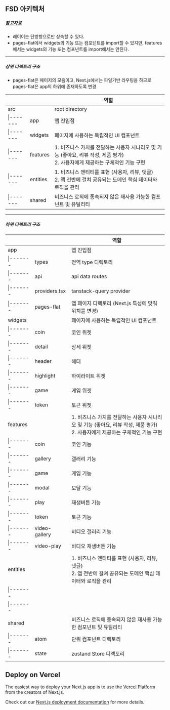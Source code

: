 ## FSD 아키텍처 
##### [참고자료](https://emewjin.github.io/feature-sliced-design)
- 레이어는 단방향으로만 상속할 수 있다.
- pages-flat에서 widgets의 기능 또는 컴포넌트를 import할 수 있지만, features에서는 widgets의 기능 또는 컴포넌트를 import해서는 안된다.

----

##### 상위 디렉토리 구조 
* pages-flat은 페이지의 모음이고, Next.js에서는 파일기반 라우팅을 하므로 pages-flat은 app의 하위에 존재하도록 변경

|||역할|
|--|--|--|
|src||root directory|
|\|-------|app|앱 진입점|
|\|-------|widgets|페이지에 사용하는 독립적인 UI 컴포넌트|
|\|-------|features|1. 비즈니스 가치를 전달하는 사용자 시나리오 및 기능 (좋아요, 리뷰 작성, 제품 평가)<br>2. 사용자에게 제공하는 구체적인 기능 구현|
|\|-------|entities|1. 비즈니스 엔티티를 표현 (사용자, 리뷰, 댓글)<br>2. 앱 전반에 걸쳐 공유되는 도메인 핵심 데이터와 로직을 관리|
|\|-------|shared|비즈니스 로직에 종속되지 않은 재사용 가능한 컴포넌트 및 유틸리티|

---

##### 하위 디렉토리 구조

|||역할|
|--|--|--|
|app||앱 진입점|
|\|-------|types|전역 type 디렉토리|
|\|-------|api|api data routes|
|\|-------|providers.tsx|tanstack-query provider|
|\|-------|pages-flat|앱 페이지 디렉토리 (Next.js 특성에 맞춰 위치를 변경)|
|widgets||페이지에 사용하는 독립적인 UI 컴포넌트|
|\|-------|coin|코인 위젯|
|\|-------|detail|상세 위젯|
|\|-------|header|헤더|
|\|-------|highlight|하이라이트 위젯|
|\|-------|game|게임 위젯|
|\|-------|token|토큰 위젯|
|features||1. 비즈니스 가치를 전달하는 사용자 시나리오 및 기능 (좋아요, 리뷰 작성, 제품 평가)<br>2. 사용자에게 제공하는 구체적인 기능 구현|
|\|-------|coin|코인 기능|
|\|-------|gallery|갤러리 기능|
|\|-------|game|게임 기능|
|\|-------|modal|모달 기능|
|\|-------|play|재생버튼 기능|
|\|-------|token|토큰 기능|
|\|-------|video-gallery|비디오 갤러리 기능|
|\|-------|video-play|비디오 재생버튼 기능|
|entities||1. 비즈니스 엔티티를 표현 (사용자, 리뷰, 댓글)<br>2. 앱 전반에 걸쳐 공유되는 도메인 핵심 데이터와 로직을 관리|
|\|-------|||
|\|-------|||
|shared||비즈니스 로직에 종속되지 않은 재사용 가능한 컴포넌트 및 유틸리티|
|\|-------|atom|단위 컴포넌트 디렉토리|
|\|-------|state|zustand Store 디렉토리|



## Deploy on Vercel

The easiest way to deploy your Next.js app is to use the [Vercel Platform](https://vercel.com/new?utm_medium=default-template&filter=next.js&utm_source=create-next-app&utm_campaign=create-next-app-readme) from the creators of Next.js.

Check out our [Next.js deployment documentation](https://nextjs.org/docs/deployment) for more details.
